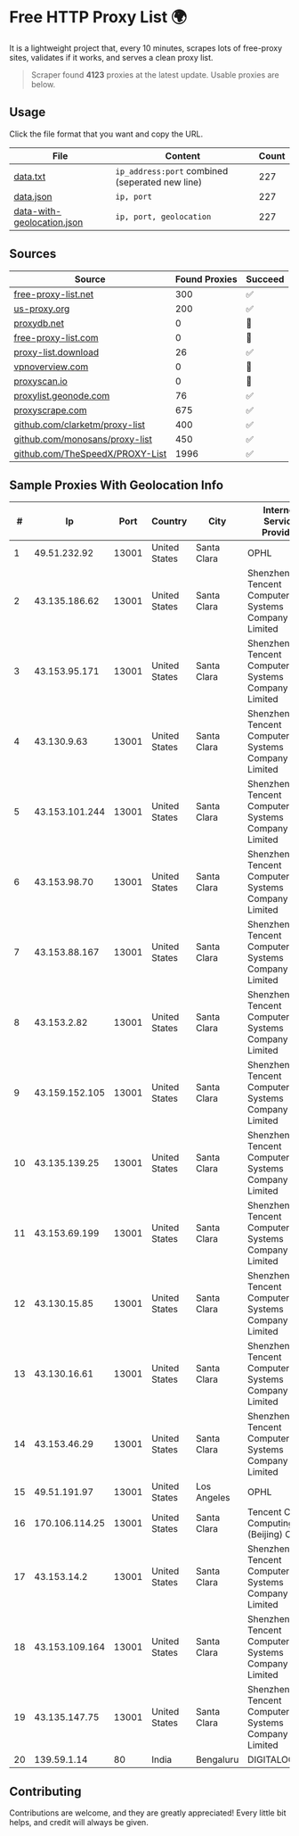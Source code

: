 
# Free HTTP Proxy List 🌍

It is a lightweight project that, every 10 minutes, scrapes lots of free-proxy sites, validates if it works, and serves a clean proxy list.


> Scraper found **4123** proxies at the latest update. Usable proxies are below.

## Usage

Click the file format that you want and copy the URL.


|File|Content|Count|
|----|-------|-----|
|[data.txt](https://raw.githubusercontent.com/themiralay/Proxy-List-World/master/data.txt)|`ip_address:port` combined (seperated new line)|227|
|[data.json](https://raw.githubusercontent.com/themiralay/Proxy-List-World/master/data.json)|`ip, port`|227|
|[data-with-geolocation.json](https://raw.githubusercontent.com/themiralay/Proxy-List-World/master/data-with-geolocation.json)|`ip, port, geolocation`|227|

## Sources

|Source|Found Proxies|Succeed|
|------|-------------|-------|
|[free-proxy-list.net](https://free-proxy-list.net)|300|✅|
|[us-proxy.org](https://www.us-proxy.org)|200|✅|
|[proxydb.net](http://proxydb.net)|0|🚫|
|[free-proxy-list.com](https://free-proxy-list.com/?page=&port=&type%5B%5D=http&type%5B%5D=https&up_time=0&search=Search)|0|🚫|
|[proxy-list.download](https://www.proxy-list.download/HTTP)|26|✅|
|[vpnoverview.com](https://vpnoverview.com/privacy/anonymous-browsing/free-proxy-servers)|0|🚫|
|[proxyscan.io](https://www.proxyscan.io)|0|🚫|
|[proxylist.geonode.com](https://proxylist.geonode.com/api/proxy-list?limit=300&page=1&sort_by=lastChecked&sort_type=desc&protocols=http,https)|76|✅|
|[proxyscrape.com](https://api.proxyscrape.com/v2/?request=displayproxies&protocol=http&timeout=10000&country=all&ssl=all&anonymity=all)|675|✅|
|[github.com/clarketm/proxy-list](https://raw.githubusercontent.com/clarketm/proxy-list/master/proxy-list-raw.txt)|400|✅|
|[github.com/monosans/proxy-list](https://raw.githubusercontent.com/monosans/proxy-list/main/proxies/http.txt)|450|✅|
|[github.com/TheSpeedX/PROXY-List](https://raw.githubusercontent.com/TheSpeedX/PROXY-List/master/http.txt)|1996|✅|


## Sample Proxies With Geolocation Info

|#|Ip|Port|Country|City|Internet Service Provider|
|-|--|----|-------|----|-------------------------|
|1|49.51.232.92|13001|United States|Santa Clara|OPHL|
|2|43.135.186.62|13001|United States|Santa Clara|Shenzhen Tencent Computer Systems Company Limited|
|3|43.153.95.171|13001|United States|Santa Clara|Shenzhen Tencent Computer Systems Company Limited|
|4|43.130.9.63|13001|United States|Santa Clara|Shenzhen Tencent Computer Systems Company Limited|
|5|43.153.101.244|13001|United States|Santa Clara|Shenzhen Tencent Computer Systems Company Limited|
|6|43.153.98.70|13001|United States|Santa Clara|Shenzhen Tencent Computer Systems Company Limited|
|7|43.153.88.167|13001|United States|Santa Clara|Shenzhen Tencent Computer Systems Company Limited|
|8|43.153.2.82|13001|United States|Santa Clara|Shenzhen Tencent Computer Systems Company Limited|
|9|43.159.152.105|13001|United States|Santa Clara|Shenzhen Tencent Computer Systems Company Limited|
|10|43.135.139.25|13001|United States|Santa Clara|Shenzhen Tencent Computer Systems Company Limited|
|11|43.153.69.199|13001|United States|Santa Clara|Shenzhen Tencent Computer Systems Company Limited|
|12|43.130.15.85|13001|United States|Santa Clara|Shenzhen Tencent Computer Systems Company Limited|
|13|43.130.16.61|13001|United States|Santa Clara|Shenzhen Tencent Computer Systems Company Limited|
|14|43.153.46.29|13001|United States|Santa Clara|Shenzhen Tencent Computer Systems Company Limited|
|15|49.51.191.97|13001|United States|Los Angeles|OPHL|
|16|170.106.114.25|13001|United States|Santa Clara|Tencent Cloud Computing (Beijing) Co|
|17|43.153.14.2|13001|United States|Santa Clara|Shenzhen Tencent Computer Systems Company Limited|
|18|43.153.109.164|13001|United States|Santa Clara|Shenzhen Tencent Computer Systems Company Limited|
|19|43.135.147.75|13001|United States|Santa Clara|Shenzhen Tencent Computer Systems Company Limited|
|20|139.59.1.14|80|India|Bengaluru|DIGITALOCEAN|



## Contributing

Contributions are welcome, and they are greatly appreciated! Every
little bit helps, and credit will always be given.


